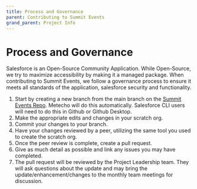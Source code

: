 ```yaml
---
title: Process and Governance
parent: Contributing to Summit Events
grand_parent: Project Info
---
```


# Process and Governance

Salesforce is an Open-Source Community Application. While Open-Source, we try to maximize accessibility by making it a managed package.  When contributing to Summit Events, we follow a governance process to ensure it meets all standards of the application, salesforce security and functionality.

1. Start by creating a new branch from the main branch on the [Summit Events Repo](https://github.com/SFDO-Community/Summit-Events-App). Metecho will do this automatically. Salesforce CLI users will need to do this in Github or Github Desktop.
2. Make the appropriate edits and changes in your scratch org.
3. Commit your changes to your branch.
4. Have your changes reviewed by a peer, utilizing the same tool you used to create the scratch org.
5. Once the peer review is complete, create a pull request.
6. Give as much detail as possible and link any issues you may have completed.
7. The pull request will be reviewed by the Project Leadership team.  They will ask questions about the update and may bring the update/enhancement/changes to the monthly team meetings for discussion.
